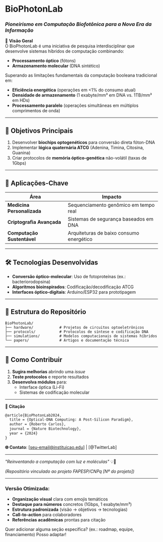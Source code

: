 # **BioPhotonLab**  
### *Pioneirismo em Computação Biofotônica para a Nova Era da Informação*  

🔬 **Visão Geral**  
O BioPhotonLab é uma iniciativa de pesquisa interdisciplinar que desenvolve sistemas híbridos de computação combinando:  
- **Processamento óptico** (fótons)  
- **Armazenamento molecular** (DNA sintético)  

Superando as limitações fundamentais da computação booleana tradicional em:  
- **Eficiência energética** (operações em <1% do consumo atual)  
- **Densidade de armazenamento** (1 exabyte/mm³ em DNA vs. 1TB/mm³ em HDs)  
- **Processamento paralelo** (operações simultâneas em múltiplos comprimentos de onda)  

---

## **🚀 Objetivos Principais**  
1. Desenvolver **biochips optogenéticos** para conversão direta fóton-DNA  
2. Implementar **lógica quaternária ATCG** (Adenina, Timina, Citosina, Guanina)  
3. Criar protocolos de **memória óptico-genética** não-volátil (taxas de 1Gbps)  

---

## **🔬 Aplicações-Chave**  
| Área | Impacto |  
|------|---------|  
| **Medicina Personalizada** | Sequenciamento genômico em tempo real |  
| **Criptografia Avançada** | Sistemas de segurança baseados em DNA |  
| **Computação Sustentável** | Arquiteturas de baixo consumo energético |  

---

## **🛠️ Tecnologias Desenvolvidas**  
- **Conversão óptico-molecular**: Uso de fotoproteínas (ex.: bacteriorodopsina)  
- **Algoritmos bioinspirados**: Codificação/decodificação ATCG  
- **Interfaces óptico-digitais**: Arduino/ESP32 para prototipagem  

---

## **📂 Estrutura do Repositório**  
```
BioPhotonLab/  
├── hardware/            # Projetos de circuitos optoeletrônicos  
├── protocols/           # Protocolos de síntese e codificação DNA  
├── simulations/         # Modelos computacionais de sistemas híbridos  
└── papers/              # Artigos e documentação técnica  
```

---

## **📌 Como Contribuir**  
1. **Sugira melhorias** abrindo uma *issue*  
2. **Teste protocolos** e reporte resultados  
3. **Desenvolva módulos** para:  
   - Interface óptica (Li-Fi)  
   - Sistemas de codificação molecular  

---

**📜 Citação**  
```latex
@article{BioPhotonLab2024,
  title = {Optical-DNA Computing: A Post-Silicon Paradigm},
  author = {Roberto Carlos},
  journal = {Nature Biotechnology},
  year = {2024}
}
```

**🌐 Contato**: [seu-email@instituicao.edu] | [@TwitterLab]  

---  
*"Reinventando a computação com luz e moléculas"* 💡🧬  

*(Repositório vinculado ao projeto FAPESP/CNPq [Nº do projeto])*  

--- 

### **Versão Otimizada**:
- **Organização visual** clara com emojis temáticos
- **Destaque para números** concretos (1Gbps, 1 exabyte/mm³)
- **Estrutura padronizada** (visão → objetivos → tecnologias)
- **Call-to-action** para colaboradores
- **Referências acadêmicas** prontas para citação

Quer adicionar alguma seção específica? (ex.: roadmap, equipe, financiamento) Posso adaptar!
